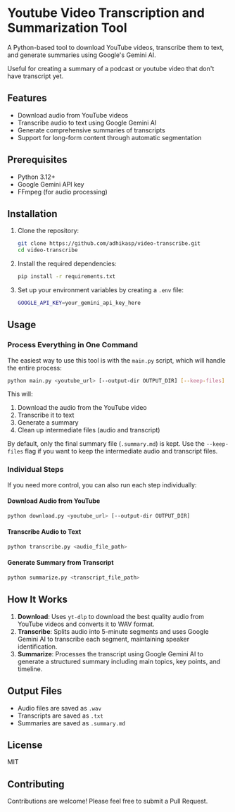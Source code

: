 # Youtube Video Transcription and Summarization Tool

A Python-based tool to download YouTube videos, transcribe them to text, and generate summaries using Google's Gemini AI.

Useful for creating a summary of a podcast or youtube video that don't have transcript yet.

## Features

- Download audio from YouTube videos
- Transcribe audio to text using Google Gemini AI
- Generate comprehensive summaries of transcripts
- Support for long-form content through automatic segmentation

## Prerequisites

- Python 3.12+
- Google Gemini API key
- FFmpeg (for audio processing)

## Installation

1. Clone the repository:
   ```bash
   git clone https://github.com/adhikasp/video-transcribe.git
   cd video-transcribe
   ```

2. Install the required dependencies:
   ```bash
   pip install -r requirements.txt
   ```

3. Set up your environment variables by creating a `.env` file:
   ```bash
   GOOGLE_API_KEY=your_gemini_api_key_here
   ```

## Usage

### Process Everything in One Command

The easiest way to use this tool is with the `main.py` script, which will handle the entire process:

```bash
python main.py <youtube_url> [--output-dir OUTPUT_DIR] [--keep-files]
```

This will:
1. Download the audio from the YouTube video
2. Transcribe it to text
3. Generate a summary
4. Clean up intermediate files (audio and transcript)

By default, only the final summary file (`.summary.md`) is kept. Use the `--keep-files` flag if you want to keep the intermediate audio and transcript files.

### Individual Steps

If you need more control, you can also run each step individually:

#### Download Audio from YouTube

```bash
python download.py <youtube_url> [--output-dir OUTPUT_DIR]
```

#### Transcribe Audio to Text

```bash
python transcribe.py <audio_file_path>
```

#### Generate Summary from Transcript

```bash
python summarize.py <transcript_file_path>
```

## How It Works

1. **Download**: Uses `yt-dlp` to download the best quality audio from YouTube videos and converts it to WAV format.
2. **Transcribe**: Splits audio into 5-minute segments and uses Google Gemini AI to transcribe each segment, maintaining speaker identification.
3. **Summarize**: Processes the transcript using Google Gemini AI to generate a structured summary including main topics, key points, and timeline.

## Output Files

- Audio files are saved as `.wav`
- Transcripts are saved as `.txt`
- Summaries are saved as `.summary.md`

## License

MIT

## Contributing

Contributions are welcome! Please feel free to submit a Pull Request.
